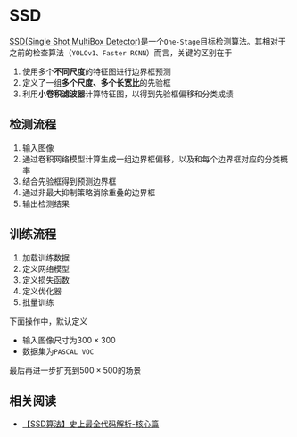 
# SSD

[SSD(Single Shot MultiBox Detector)](https://arxiv.org/abs/1512.02325)是一个`One-Stage`目标检测算法。其相对于之前的检查算法（`YOLOv1、Faster RCNN`）而言，关键的区别在于

1. 使用多个**不同尺度**的特征图进行边界框预测
2. 定义了一组**多个尺度、多个长宽比**的先验框
2. 利用**小卷积滤波器**计算特征图，以得到先验框偏移和分类成绩

## 检测流程

1. 输入图像
2. 通过卷积网络模型计算生成一组边界框偏移，以及和每个边界框对应的分类概率
3. 结合先验框得到预测边界框
4. 通过非最大抑制策略消除重叠的边界框
5. 输出检测结果

## 训练流程

1. 加载训练数据
2. 定义网络模型
3. 定义损失函数
4. 定义优化器
5. 批量训练

下面操作中，默认定义

* 输入图像尺寸为$300\times 300$
* 数据集为`PASCAL VOC`

最后再进一步扩充到$500\times 500$的场景

## 相关阅读

* [【SSD算法】史上最全代码解析-核心篇](https://zhuanlan.zhihu.com/p/79854543?from_voters_page=true)